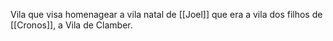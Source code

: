 Vila que visa homenagear a vila natal de [[Joel]] que era a vila dos filhos de [[Cronos]], a Vila de Clamber.